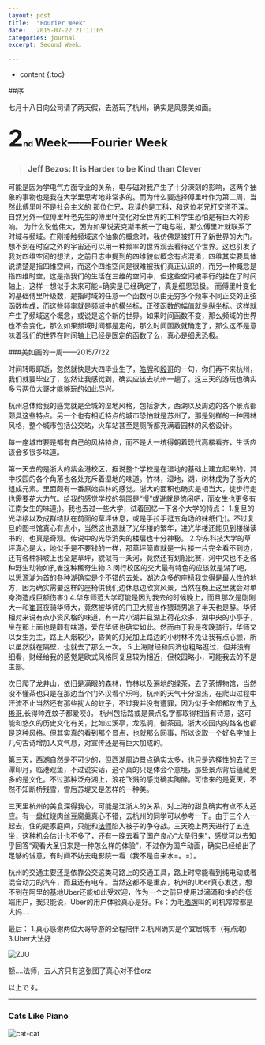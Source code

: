 ```yaml
---
layout: post
title:  "Fourier Week"
date:   2015-07-22 21:11:05
categories: journal
excerpt: Second Week。

---
```

* content
{:toc}


##序

七月十八日向公司请了两天假，去游玩了杭州，确实是风景美如画。

<h3><font size="8">2</font><font size="3">nd</font> <font size="5">Week——Fourier Week</font></h3>

> <h3><font size="3"> Jeff Bezos: It is Harder to be Kind than Clever</font></h3>

可能是因为学电气方面专业的关系，电与磁对我产生了十分深刻的影响，这两个抽象的事物也是我在大学里思考地非常多的。而为什么要选择傅里叶作为第二周，当然此傅里叶不是社会主义的 那位仁兄，我读的是工科，和这位老兄打交道不深。自然另外一位傅里叶老先生的傅里叶变化对全世界的工科学生恐怕是有巨大的影响。
为什么说他伟大，因为如果说麦克斯韦统一了电与磁，那么傅里叶就联系了时域与频域。在刚接触频域这个抽象的概念时，我仿佛是被打开了新世界的大门。想不到在时空之外的宇宙还可以用一种频率的世界观去看待这个世界。这也引发了我对四维空间的想法，之前日志中提到的四维貌似概念有点混淆，四维其实要具体说清楚是指四维空间，而这个四维空间是很难被我们真正认识的，而另一种概念是指四维时空，这是指我们的生活在三维的空间中，但这些空间被平行的挂在了时间轴上，这样一想似乎未来可能=确实是已经确定了，真是细思恐极。
而傅里叶变化的基础傅里叶级数，是指时域的任意一个函数可以由无穷多个频率不同正交的正弦函数构成，而这些频率就是频域中的横坐标，正弦函数的幅值就是纵坐标。这样就产生了频域这个概念，或说是这个新的世界。如果时间函数不变，那么频域的世界也不会变化，那么如果频域时间都是定的，那么时间函数就确定了，那么这不是意味着我们的世界在时间轴上已经是固定的函数了么，真心是细思恐极。


###美如画的一周——2015/7/22

时间转眼即逝，忽然就快是大四毕业生了，[皓牌](http://user.qzone.qq.com/423644149?ptlang=2052)和[殷哥](http://user.qzone.qq.com/407980179?ptlang=2052)的一句，你们再不来杭州，我们就要毕业了，忽然让我感觉到，确实应该去杭州一趟了。这三天的游玩也确实多亏两位大哥才能够玩的如此尽兴。

杭州总体给我的感觉就是全城的湿地风格，包括浙大，西湖以及周边的各个景点都颇具这些特点。另一个也有相近特点的城市恐怕就是苏州了，那是别样的一种园林风格，整个城市包括公交站，火车站甚至是厕所都充满着园林的风格设计。

每一座城市要是都有自己的风格特点，而不是大一统得朝着现代高楼看齐，生活应该会多很多味道。

第一天去的是浙大的紫金港校区，据说整个学校是在湿地的基础上建立起来的，其中校园的各个角落也各处充斥着湿地的味道。竹林，湿地，湖，树林成为了浙大的组成元素。里面颇有一番原始森林的感觉。浙大的面积也确实是相当大，徒步行走也需要花大力气。给我的感觉学校的氛围是“慢”或说就是悠闲吧，而女生也更多有江南女生的味道;)。我也去过一些大学，试着回忆一下各个大学的特点：
1.复旦的光华楼以及成群结队在前面的草坪休息，或是手拉手逛五角场的妹纸们;)。不过复旦的图书馆真心有点小，当然这也造就了光华楼的繁华，进光华楼还能见到楼梯读书的，也真是奇观。传说中的光华消失的楼层也十分神秘。
2.华东科技大学的草坪真心是大，地似乎是不要钱的一样，那草坪简直就是一片接一片完全看不到边，还有各种斜坡上也全是草坪，貌似有一条河，竟然还有划船比赛，河中央也不乏各种野生动物如孔雀这种稀奇生物
3.闵行校区的交大最有特色的应该就是湖了吧，以思源湖为首的各种湖确实是个不错的去处，湖边众多的座椅我觉得是最人性的地方，因为确实需要这样的座椅供我们边休息边欣赏风景，当然在晚上这里就会对单身狗造成巨额伤害:)
4.华东师范大学可能是因为我去的时候晚上，而且那次是刚刚大一和[崔哥](http://user.qzone.qq.com/729045595?ptlang=2052)夜骑华师大，竟然被华师的门卫大叔当作猥琐男追了半天也是醉。华师相对来说有点小资风格的味道，有一片小湖并且湖上荷花众多，湖中央的小亭子，坐在那上面也是颇有味道，爱在华师也确实如此。然而由于我是夜晚骑行，华师又以女生为主，路上人烟较少，昏黄的灯光加上路边的小树林不免让我有点心颤，所以虽然就在隔壁，也就去了那么一次。
5.上海财经和同济也粗略逛过，但并没有细看，财经给我的感觉是欧式风格同复旦较为相近，但校园略小，可能我去的不是主部。

次日爬了龙井山，依旧是满眼的森林，竹林以及遍地的绿茶，去了茶博物馆，当然没不懂茶也只是在那边当个门外汉看个乐呵。杭州的天气十分湿热，在爬山过程中汗流不止当然还有那些扰人的蚊子，不过我并没有遭罪，因为似乎全部都攻击了[大彬哥](http://user.qzone.qq.com/408748478?ptlang=2052),长得帅连蚊子都爱咬:)。
杭州包括路或是景点名字都取得相当有诗意，这可能和悠久的历史文化有关，比如过溪亭，龙泓涧，御茶园，浙大校园内的路名也都是这种风格。但其实真的看到那个景点，也就那么回事，所以说取一个好名字加上几句古诗增加人文气息，对宣传还是有巨大加成的。

第三天，西湖自然是不可少的，但西湖周边景点确实太多，也只是选择性的去了三潭印月，临港观鱼，不过说实话，这个真的只是体会个意境，那些景点背后蕴藏更多的是文化。不过那种泛舟湖上，浪花飞溅的感觉确实陶醉。可惜来的是夏天，不然不知断桥残雪，雪后苏堤又是怎样的一种美。

三天里杭州的美食深得我心，可能是江浙人的关系，对上海的甜食确实有点不太适应。有一盘红烧肉丝豆腐羹真心不错，去杭州的同学可以参考一下。由于三个人一起去，住的是家庭间，只能和[法师](http://user.qzone.qq.com/702426613?ptlang=2052)陷入被子的争夺战。三天晚上两天进行了五连坐，这种机会估计也不多了，还有一晚去看了国产良心“大圣归来”，感觉可以去知乎回答“观看大圣归来是一种怎么样的体验”，不过作为国产动画，确实已经给出了足够的诚意，有时间不妨去电影院一看（我不是自来水=。=）。

杭州的交通主要还是依靠公交这类马路上的交通工具，路上时常能看到纯电动或者混合动力的汽车，而且还有电车。当然这都不是重点，杭州的Uber真心发达，想不到在阿里的基地Uber还能如此受欢迎，作为一个之前只使用过滴滴和快的的低端用户，我只能说，Uber的用户体验真心是好。Ps：为毛[皓牌](http://user.qzone.qq.com/423644149?ptlang=2052)叫的司机常常都是大妈....

最后：
1.真心感谢两位大哥导游的全程陪伴
2.杭州确实是个宜居城市（有点潮）
3.Uber大法好

![ZJU]({{"/css/ZJU/ZJU.jpg"}}) 

额....法师，五人齐只有这张图了真心对不住orz

以上です。

---

### Cats Like Piano
 ![cat-cat]({{"/css/pics/cat.gif"}}) 